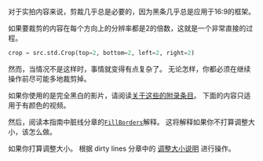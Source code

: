 对于实拍内容来说，剪裁几乎总是必要的，因为黑条几乎总是应用于16:9的框架。

如果要裁剪的内容在每个方向上的分辨率都是2的倍数，这就是一个非常直接的过程。

```py
crop = src.std.Crop(top=2, bottom=2, left=2, right=2)
```

然而，当情况不是这样时，事情就变得有点复杂了。
无论怎样，你都必须在继续操作前尽可能多地裁剪掉。

如果你使用的是完全黑白的影片，请阅读[关于这些的附录条目](appendix/gray.html)。
下面的内容只适用于有颜色的视频。

然后，阅读本指南中脏线分章的[`FillBorders`](dirty_lines.html#fillborders)解释。
这将解释如果你不打算调整大小，该怎么做。

如果你打算调整大小。
根据 dirty lines 分章中的 [调整大小说明](dirty_lines.html#resizing) 进行操作。

